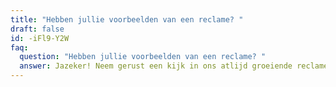 ```yaml
---
title: "Hebben jullie voorbeelden van een reclame? "
draft: false
id: -iFl9-Y2W
faq:
  question: "Hebben jullie voorbeelden van een reclame? "
  answer: Jazeker! Neem gerust een kijk in ons atlijd groeiende reclameportfolio.
---
```

